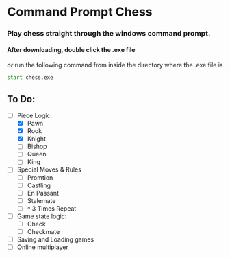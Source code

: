 # Command Prompt Chess
### Play chess straight through the windows command prompt.

#### After downloading, double click the .exe file
*or* run the following command from inside the directory where the .exe file is
```cmd
start chess.exe
```

## To Do:
 * [ ] Piece Logic:
   * [x] Pawn
   * [x] Rook
   * [x] Knight
   * [ ] Bishop
   * [ ] Queen
   * [ ] King
 * [ ] Special Moves & Rules
   * [ ] Promtion
   * [ ] Castling
   * [ ] En Passant
   * [ ] Stalemate
   * [ ] ^ 3 Times Repeat
 * [ ] Game state logic:
   * [ ] Check
   * [ ] Checkmate
 * [ ] Saving and Loading games
 * [ ] Online multiplayer